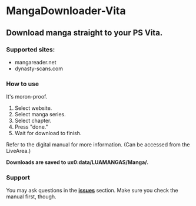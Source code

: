 # MangaDownloader-Vita
## Download manga straight to your PS Vita.

### Supported sites:
* mangareader.net
* dynasty-scans.com


### How to use
It's moron-proof.

1. Select website.
2. Select manga series.
3. Select chapter.
4. Press "done."
5. Wait for download to finish.

Refer to the digital manual for more information. (Can be accessed from the LiveArea.)

**Downloads are saved to ux0:data/LUAMANGAS/Manga/.**

### Support

You may ask questions in the [**issues**](https://github.com/MyLegGuy/MangaDownloader-Vita/issues) section.
Make sure you check the manual first, though.